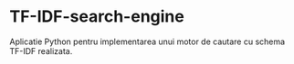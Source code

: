 # TF-IDF-search-engine
Aplicatie Python pentru implementarea unui motor de cautare cu schema TF-IDF realizata.
